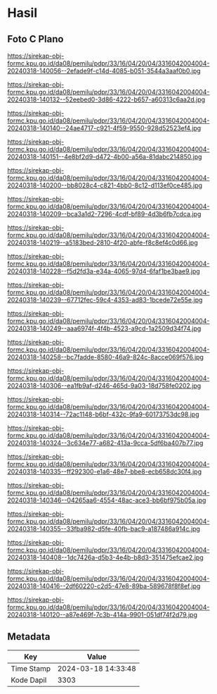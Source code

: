 # Hasil

## Foto C Plano

https://sirekap-obj-formc.kpu.go.id/da08/pemilu/pdpr/33/16/04/20/04/3316042004004-20240318-140056--2efade9f-c14d-4085-b051-3544a3aaf0b0.jpg

https://sirekap-obj-formc.kpu.go.id/da08/pemilu/pdpr/33/16/04/20/04/3316042004004-20240318-140132--52eebed0-3d86-4222-b657-a60313c6aa2d.jpg

https://sirekap-obj-formc.kpu.go.id/da08/pemilu/pdpr/33/16/04/20/04/3316042004004-20240318-140140--24ae4717-c921-4f59-9550-928d52523ef4.jpg

https://sirekap-obj-formc.kpu.go.id/da08/pemilu/pdpr/33/16/04/20/04/3316042004004-20240318-140151--4e8bf2d9-d472-4b00-a56a-81dabc214850.jpg

https://sirekap-obj-formc.kpu.go.id/da08/pemilu/pdpr/33/16/04/20/04/3316042004004-20240318-140200--bb8028c4-c821-4bb0-8c12-d113ef0ce485.jpg

https://sirekap-obj-formc.kpu.go.id/da08/pemilu/pdpr/33/16/04/20/04/3316042004004-20240318-140209--bca3a1d2-7296-4cdf-bf89-4d3b6fb7cdca.jpg

https://sirekap-obj-formc.kpu.go.id/da08/pemilu/pdpr/33/16/04/20/04/3316042004004-20240318-140219--a5183bed-2810-4f20-abfe-f8c8ef4c0d66.jpg

https://sirekap-obj-formc.kpu.go.id/da08/pemilu/pdpr/33/16/04/20/04/3316042004004-20240318-140228--f5d2fd3a-e34a-4065-97d4-6faf1be3bae9.jpg

https://sirekap-obj-formc.kpu.go.id/da08/pemilu/pdpr/33/16/04/20/04/3316042004004-20240318-140239--67712fec-59c4-4353-ad83-1bcede72e55e.jpg

https://sirekap-obj-formc.kpu.go.id/da08/pemilu/pdpr/33/16/04/20/04/3316042004004-20240318-140249--aaa6974f-4f4b-4523-a9cd-1a2509d34f74.jpg

https://sirekap-obj-formc.kpu.go.id/da08/pemilu/pdpr/33/16/04/20/04/3316042004004-20240318-140258--bc7fadde-8580-46a9-824c-8acce069f576.jpg

https://sirekap-obj-formc.kpu.go.id/da08/pemilu/pdpr/33/16/04/20/04/3316042004004-20240318-140306--ea1fb9af-d246-465d-9a03-18d758fe0202.jpg

https://sirekap-obj-formc.kpu.go.id/da08/pemilu/pdpr/33/16/04/20/04/3316042004004-20240318-140314--72ac1148-b6bf-432c-9fa9-60173753dc98.jpg

https://sirekap-obj-formc.kpu.go.id/da08/pemilu/pdpr/33/16/04/20/04/3316042004004-20240318-140324--3c634e77-a682-413a-9cca-5df6ba407b77.jpg

https://sirekap-obj-formc.kpu.go.id/da08/pemilu/pdpr/33/16/04/20/04/3316042004004-20240318-140335--ff292300-e1a6-48e7-bbe8-ecb658dc30f4.jpg

https://sirekap-obj-formc.kpu.go.id/da08/pemilu/pdpr/33/16/04/20/04/3316042004004-20240318-140346--04265aa6-4554-48ac-ace3-bb6bf975b05a.jpg

https://sirekap-obj-formc.kpu.go.id/da08/pemilu/pdpr/33/16/04/20/04/3316042004004-20240318-140355--33fba982-d5fe-40fb-bac9-a187486a914c.jpg

https://sirekap-obj-formc.kpu.go.id/da08/pemilu/pdpr/33/16/04/20/04/3316042004004-20240318-140408--1dc7426a-d5b3-4e4b-b8d3-351475efcae2.jpg

https://sirekap-obj-formc.kpu.go.id/da08/pemilu/pdpr/33/16/04/20/04/3316042004004-20240318-140416--2df60220-c2d5-47e8-89ba-589678f8f8ef.jpg

https://sirekap-obj-formc.kpu.go.id/da08/pemilu/pdpr/33/16/04/20/04/3316042004004-20240318-140120--a87e469f-7c3b-414a-9901-051df74f2d79.jpg


## Metadata

| Key        | Value               |
| ---------- | ------------------- |
| Time Stamp | 2024-03-18 14:33:48 |
| Kode Dapil | 3303                |




